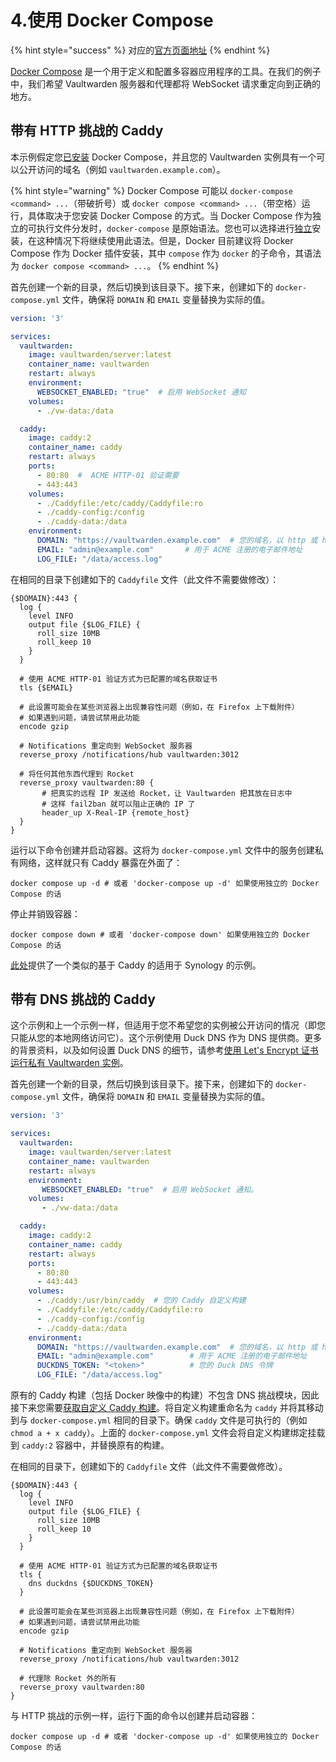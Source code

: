 # 4.使用 Docker Compose

{% hint style="success" %}
对应的[官方页面地址](https://github.com/dani-garcia/vaultwarden/wiki/Using-Docker-Compose)
{% endhint %}

[Docker Compose](https://docs.docker.com/compose/) 是一个用于定义和配置多容器应用程序的工具。在我们的例子中，我们希望 Vaultwarden 服务器和代理都将 WebSocket 请求重定向到正确的地方。

## 带有 HTTP 挑战的 Caddy <a href="#caddy-with-http-challenge" id="caddy-with-http-challenge"></a>

本示例假定您[已安装](https://docs.docker.com/compose/install/) Docker Compose，并且您的 Vaultwarden 实例具有一个可以公开访问的域名（例如 `vaultwarden.example.com`）。

{% hint style="warning" %}
Docker Compose 可能以 `docker-compose <command> ...`（带破折号）或 `docker compose <command> ...`（带空格）运行，具体取决于您安装 Docker Compose 的方式。当 Docker Compose 作为独立的可执行文件分发时，`docker-compose` 是原始语法。您也可以选择进行[独立](https://docs.docker.com/compose/install/other/#install-compose-standalone)安装，在这种情况下将继续使用此语法。但是，Docker 目前建议将 Docker Compose 作为 Docker 插件安装，其中 `compose` 作为 `docker` 的子命令，其语法为 `docker compose <command> ...`。
{% endhint %}

首先创建一个新的目录，然后切换到该目录下。接下来，创建如下的 `docker-compose.yml` 文件，确保将 `DOMAIN` 和 `EMAIL` 变量替换为实际的值。

```yaml
version: '3'

services:
  vaultwarden:
    image: vaultwarden/server:latest
    container_name: vaultwarden
    restart: always
    environment:
      WEBSOCKET_ENABLED: "true"  # 启用 WebSocket 通知
    volumes:
      - ./vw-data:/data

  caddy:
    image: caddy:2
    container_name: caddy
    restart: always
    ports:
      - 80:80  #  ACME HTTP-01 验证需要
      - 443:443
    volumes:
      - ./Caddyfile:/etc/caddy/Caddyfile:ro
      - ./caddy-config:/config
      - ./caddy-data:/data
    environment:
      DOMAIN: "https://vaultwarden.example.com"  # 您的域名，以 http 或 https 作为前缀
      EMAIL: "admin@example.com"       # 用于 ACME 注册的电子邮件地址
      LOG_FILE: "/data/access.log"
```

在相同的目录下创建如下的 `Caddyfile` 文件（此文件不需要做修改）：

```nginx
{$DOMAIN}:443 {
  log {
    level INFO
    output file {$LOG_FILE} {
      roll_size 10MB
      roll_keep 10
    }
  }

  # 使用 ACME HTTP-01 验证方式为已配置的域名获取证书
  tls {$EMAIL}

  # 此设置可能会在某些浏览器上出现兼容性问题（例如，在 Firefox 上下载附件）
  # 如果遇到问题，请尝试禁用此功能
  encode gzip

  # Notifications 重定向到 WebSocket 服务器
  reverse_proxy /notifications/hub vaultwarden:3012

  # 将任何其他东西代理到 Rocket
  reverse_proxy vaultwarden:80 {
       # 把真实的远程 IP 发送给 Rocket，让 Vaultwarden 把其放在日志中
       # 这样 fail2ban 就可以阻止正确的 IP 了
       header_up X-Real-IP {remote_host}
  }
}
```

运行以下命令创建并启动容器。这将为 `docker-compose.yml` 文件中的服务创建私有网络，这样就只有 Caddy 暴露在外面了：

```shell
docker compose up -d # 或者 'docker-compose up -d' 如果使用独立的 Docker Compose 的话
```

停止并销毁容器：

```shell
docker compose down # 或者 'docker-compose down' 如果使用独立的 Docker Compose 的话
```

[此处](https://github.com/sosandroid/docker-bitwarden\_rs-caddy-synology)提供了一个类似的基于 Caddy 的适用于 Synology 的示例。

## 带有 DNS 挑战的 Caddy <a href="#caddy-with-dns-challenge" id="caddy-with-dns-challenge"></a>

这个示例和上一个示例一样，但适用于您不希望您的实例被公开访问的情况（即您只能从您的本地网络访问它）。这个示例使用 Duck DNS 作为 DNS 提供商。更多的背景资料，以及如何设置 Duck DNS 的细节，请参考[使用 Let's Encrypt 证书运行私有 Vaultwarden 实例](../deployment/https/running-a-private-vaultwarden-instance-with-lets-encrypt-certs.md)。

首先创建一个新的目录，然后切换到该目录下。接下来，创建如下的 `docker-compose.yml` 文件，确保将 `DOMAIN` 和 `EMAIL` 变量替换为实际的值。

```yaml
version: '3'

services:
  vaultwarden:
    image: vaultwarden/server:latest
    container_name: vaultwarden
    restart: always
    environment:
       WEBSOCKET_ENABLED: "true"  # 启用 WebSocket 通知。
    volumes:
       - ./vw-data:/data

  caddy:
    image: caddy:2
    container_name: caddy
    restart: always
    ports:
      - 80:80
      - 443:443
    volumes:
      - ./caddy:/usr/bin/caddy  # 您的 Caddy 自定义构建
      - ./Caddyfile:/etc/caddy/Caddyfile:ro
      - ./caddy-config:/config
      - ./caddy-data:/data
    environment:
      DOMAIN: "https://vaultwarden.example.com"  # 您的域名，以 http 或 https 作为前缀
      EMAIL: "admin@example.com"        # 用于 ACME 注册的电子邮件地址
      DUCKDNS_TOKEN: "<token>"          # 您的 Duck DNS 令牌
      LOG_FILE: "/data/access.log"
```

原有的 Caddy 构建（包括 Docker 映像中的构建）不包含 DNS 挑战模块，因此接下来您需要[获取自定义 Caddy 构建](../deployment/https/running-a-private-vaultwarden-instance-with-lets-encrypt-certs.md#getting-a-custom-caddy-build)。将自定义构建重命名为 `caddy` 并将其移动到与 `docker-compose.yml` 相同的目录下。确保 `caddy` 文件是可执行的（例如 `chmod a + x caddy`）。上面的 `docker-compose.yml` 文件会将自定义构建绑定挂载到 `caddy:2` 容器中，并替换原有的构建。

在相同的目录下，创建如下的 `Caddyfile` 文件（此文件不需要做修改）。

```nginx
{$DOMAIN}:443 {
  log {
    level INFO
    output file {$LOG_FILE} {
      roll_size 10MB
      roll_keep 10
    }
  }

  # 使用 ACME HTTP-01 验证方式为已配置的域名获取证书
  tls {
    dns duckdns {$DUCKDNS_TOKEN}
  }

  # 此设置可能会在某些浏览器上出现兼容性问题（例如，在 Firefox 上下载附件）
  # 如果遇到问题，请尝试禁用此功能
  encode gzip

  # Notifications 重定向到 WebSocket 服务器
  reverse_proxy /notifications/hub vaultwarden:3012

  # 代理除 Rocket 外的所有
  reverse_proxy vaultwarden:80
}
```

与 HTTP 挑战的示例一样，运行下面的命令以创建并启动容器：

```shell
docker compose up -d # 或者 'docker-compose up -d' 如果使用独立的 Docker Compose 的话
```
